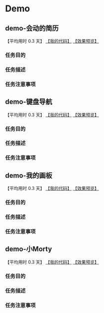 # Demo

## demo-会动的简历

【平均用时 0.3 天】
[【我的代码】](https://github.com/wangsiyuan233/MyHomeworks/tree/master/demo-%E4%BC%9A%E5%8A%A8%E7%9A%84%E7%AE%80%E5%8E%86)
[【效果预览】](http://wangsiyuan233.cn/MyHomeworks/demo-%E4%BC%9A%E5%8A%A8%E7%9A%84%E7%AE%80%E5%8E%86/index.html)

### 任务目的


### 任务描述


### 任务注意事项



## demo-键盘导航

【平均用时 0.3 天】
[【我的代码】](https://github.com/wangsiyuan233/MyHomeworks/tree/master/demo-%E9%94%AE%E7%9B%98%E5%AF%BC%E8%88%AA)
[【效果预览】](http://wangsiyuan233.cn/MyHomeworks/demo-%E9%94%AE%E7%9B%98%E5%AF%BC%E8%88%AA/MyBookmarks.html)

### 任务目的


### 任务描述


### 任务注意事项


## demo-我的画板

【平均用时 0.3 天】
[【我的代码】](https://github.com/wangsiyuan233/MyHomeworks/tree/master/demo-%E6%88%91%E7%9A%84%E7%94%BB%E6%9D%BF)
[【效果预览】](http://wangsiyuan233.cn/MyHomeworks/demo-%E6%88%91%E7%9A%84%E7%94%BB%E6%9D%BF/MyCanvas.html)

### 任务目的


### 任务描述


### 任务注意事项


## demo-小Morty

【平均用时 0.3 天】
[【我的代码】](https://github.com/wangsiyuan233/MyHomeworks/tree/master/demo-%E5%B0%8FMorty)
[【效果预览】](http://wangsiyuan233.cn/MyHomeworks/demo-%E5%B0%8FMorty/MyMorty.html)

### 任务目的


### 任务描述


### 任务注意事项
